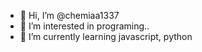 - 👋 Hi, I’m @chemiaa1337
- 👀 I’m interested in programing..
- 🌱 I’m currently learning javascript, python

